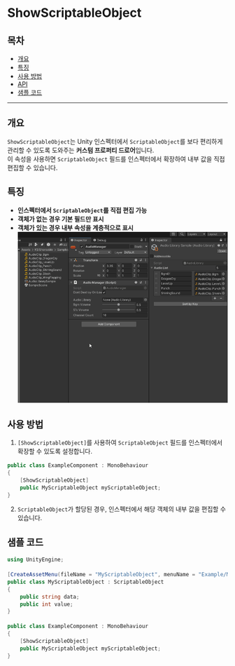 # ShowScriptableObject

## 목차
- [개요](#개요)
- [특징](#특징)
- [사용 방법](#사용-방법)
- [API](#api)
- [샘플 코드](#샘플-코드)

---

## 개요
`ShowScriptableObject`는 Unity 인스펙터에서 `ScriptableObject`를 보다 편리하게 관리할 수 있도록 도와주는 **커스텀 프로퍼티 드로어**입니다.  
이 속성을 사용하면 `ScriptableObject` 필드를 인스펙터에서 확장하여 내부 값을 직접 편집할 수 있습니다.

## 특징
- **인스펙터에서 `ScriptableObject`를 직접 편집 가능**
- **객체가 없는 경우 기본 필드만 표시**
- **객체가 있는 경우 내부 속성을 계층적으로 표시**
![alt text](READMEImage~/ExampleOfUse.gif) 

## 사용 방법  
1. `[ShowScriptableObject]`를 사용하여 `ScriptableObject` 필드를 인스펙터에서 확장할 수 있도록 설정합니다.

```csharp
public class ExampleComponent : MonoBehaviour
{
    [ShowScriptableObject]
    public MyScriptableObject myScriptableObject;
}
```

2. `ScriptableObject`가 할당된 경우, 인스펙터에서 해당 객체의 내부 값을 편집할 수 있습니다.

## 샘플 코드
```csharp
using UnityEngine;

[CreateAssetMenu(fileName = "MyScriptableObject", menuName = "Example/MyScriptableObject")]
public class MyScriptableObject : ScriptableObject
{
    public string data;
    public int value;
}

public class ExampleComponent : MonoBehaviour
{
    [ShowScriptableObject]
    public MyScriptableObject myScriptableObject;
}
```

